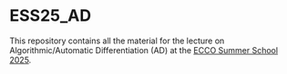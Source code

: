 # ESS25_AD

This repository contains all the material for the lecture on Algorithmic/Automatic Differentiation (AD) at the [ECCO Summer School 2025](https://ecco-summer-school.github.io/ecco-2025/).

